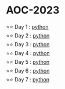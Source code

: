 # AOC-2023

⭐⭐ Day 1 : [python](solutions/day1/python/aoc1.py)  
⭐⭐ Day 2 : [python](solutions/day2/python/aoc2.py)  
⭐⭐ Day 3 : [python](solutions/day3/python/aoc3.py)  
⭐⭐ Day 4 : [python](solutions/day4/python/aoc4.py)  
⭐⭐ Day 5 : [python](solutions/day5/python/aoc5.py)  
⭐⭐ Day 6 : [python](solutions/day6/python/aoc6.py)  
⭐⭐ Day 7 : [python](solutions/day7/python/aoc7.py)
